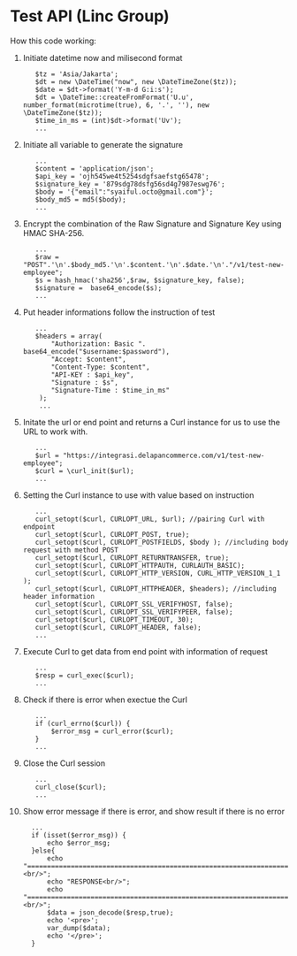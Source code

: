 # Test API (Linc Group)

How this code working:

1. Initiate datetime now and milisecond format

          $tz = 'Asia/Jakarta';
          $dt = new \DateTime("now", new \DateTimeZone($tz));
          $date = $dt->format('Y-m-d G:i:s');
          $dt = \DateTime::createFromFormat('U.u', number_format(microtime(true), 6, '.', ''), new \DateTimeZone($tz));
          $time_in_ms = (int)$dt->format('Uv');
          ...
          
2. Initiate all variable to generate the signature 
  
          ...
          $content = 'application/json';
          $api_key = 'ojh545we4t5254sdgfsaefstg65478';
          $signature_key = '879sdg78dsfg56sd4g7987eswg76';
          $body = '{"email":"syaiful.octo@gmail.com"}';
          $body_md5 = md5($body);
          ...
  
3. Encrypt the combination of the Raw Signature and Signature Key using HMAC SHA-256.

          ...
          $raw = "POST".'\n'.$body_md5.'\n'.$content.'\n'.$date.'\n'."/v1/test-new-employee";
          $s = hash_hmac('sha256',$raw, $signature_key, false);
          $signature =  base64_encode($s);
          ...
               
4. Put header informations follow the instruction of test

          ...
          $headers = array(
              "Authorization: Basic ". base64_encode("$username:$password"),
              "Accept: $content",
              "Content-Type: $content",           
              "API-KEY : $api_key",            
              "Signature : $s",
              "Signature-Time : $time_in_ms"
           );
           ...
  
5. Initate the url or end point and returns a Curl instance for us to use the URL to work with. 

          ...
          $url = "https://integrasi.delapancommerce.com/v1/test-new-employee";
          $curl = \curl_init($url);
          ...
          
6. Setting the Curl instance to use with value based on instruction
 
          ...
          curl_setopt($curl, CURLOPT_URL, $url); //pairing Curl with endpoint
          curl_setopt($curl, CURLOPT_POST, true);        
          curl_setopt($curl, CURLOPT_POSTFIELDS, $body ); //including body request with method POST
          curl_setopt($curl, CURLOPT_RETURNTRANSFER, true);
          curl_setopt($curl, CURLOPT_HTTPAUTH, CURLAUTH_BASIC);
          curl_setopt($curl, CURLOPT_HTTP_VERSION, CURL_HTTP_VERSION_1_1 );
          curl_setopt($curl, CURLOPT_HTTPHEADER, $headers); //including header information
          curl_setopt($curl, CURLOPT_SSL_VERIFYHOST, false);
          curl_setopt($curl, CURLOPT_SSL_VERIFYPEER, false);
          curl_setopt($curl, CURLOPT_TIMEOUT, 30);
          curl_setopt($curl, CURLOPT_HEADER, false);
          ...
          
7. Execute Curl to get data from end point with information of request
          
          ...
          $resp = curl_exec($curl);
          ...
          
8. Check if there is error when exectue the Curl
  
          ...
          if (curl_errno($curl)) {
              $error_msg = curl_error($curl);
          }
          ...
          
9. Close the Curl session

          ...
          curl_close($curl);
          ...
          
10. Show error message if there is error, and show result if there is no error
          
          ...
          if (isset($error_msg)) {
              echo $error_msg;
          }else{
              echo "====================================================================================<br/>";
              echo "RESPONSE<br/>";
              echo "====================================================================================<br/>";
              $data = json_decode($resp,true);
              echo '<pre>';
              var_dump($data);
              echo '</pre>';            
          }
